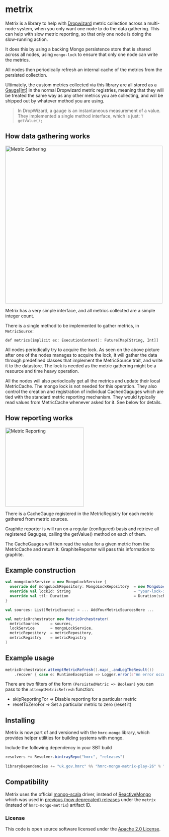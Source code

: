 
# metrix

Metrix is a library to help with [Dropwizard](https://metrics.dropwizard.io) metric collection across a multi-node system, 
when you only want one node to do the data gathering. This can help with slow metric reporting, so that only one node is 
doing the slow-running action.

It does this by using a backing Mongo persistence store that is shared across all nodes, using `mongo-lock` to ensure 
that only one node can write the metrics.

All nodes then periodically refresh an internal cache of the metrics from the persisted collection. 

Ultimately, the custom metrics collected via this library are all stored as a [Gauge[Int]](https://metrics.dropwizard.io/3.1.0/getting-started/#gauges) 
in the normal Dropwizard metric registries, meaning that they will be treated the same way as any other metrics you are 
collecting, and will be shipped out by whatever method you are using. 

> In DropWizard, a gauge is an instantaneous measurement of a value. They implemented a single method interface, which is just:
> `T getValue();`

## How data gathering works
<img src="https://github.com/hmrc/hmrc-mongo/blob/master/metrix/diagrams/metrixDataGathering.png" width="500" alt="Metric Gathering">

Metrix has a very simple interface, and all metrics collected are a simple integer count.

There is a single method to be implemented to gather metrics, in `MetricSource`:

```
def metrics(implicit ec: ExecutionContext): Future[Map[String, Int]]
```

All nodes periodically try to acquire the lock. As seen on the above picture after one of the nodes manages to acquire the 
lock, it will gather the data through predefined classes that implement the MetricSource trait, and write it to the datastore.
The lock is needed as the metric gathering might be a resource and time heavy operation.

All the nodes will also periodically get all the metrics and update their local MetricCache. The mongo lock is not needed 
for this operation. They also control the creation and registration of individual CachedGaguges which are tied with the standard metric reporting mechanism. They would typically read values from MetricCache whenever asked for it. See below for details.

## How reporting works

<img src="https://github.com/hmrc/hmrc-mongo/blob/master/metrix/diagrams/metricReportingMechanism.png" width="250" alt="Metric Reporting">

There is a CacheGauge registered in the MetricRegistry for each metric gathered from metric sources.

Graphite reporter is will run on a regular (configured) basis and retrieve all registered Gaguges, calling the 
getValue() method on each of them.

The CacheGauges will then read the value for a given metric from the MetricCache and return it. GraphiteReporter will pass 
this information to graphite.

## Example construction
``` scala
val mongoLockService = new MongoLockService {
  override def mongoLockRepository: MongoLockRepository  = new MongoLockRepository()
  override val lockId: String                            = "your-lock-id"
  override val ttl: Duration                             = Duration(schedulerConfig.frequency().toMillis, TimeUnit.MILLISECONDS)
}

val sources: List[MetricSource] = ... AddYourMetricSourcesHere ...

val metricOrchestrator new MetricOrchestrator(
  metricSources     = sources,
  lockService       = mongoLockService,
  metricRepository  = metricRepository,
  metricRegistry    = metricRegistry
)
```
## Example usage    
``` scala
metricOrchestrator.attemptMetricRefresh().map(_.andLogTheResult())
    .recover { case e: RuntimeException => Logger.error(s"An error occurred processing metrics: ${e.getMessage}", e) }
```      

There are two filters of the form `(PersistedMetric => Boolean)` you can pass to the `attemptMetricRefresh` function:

 * skipReportingFor => Disable reporting for a particular metric
 * resetToZeroFor   => Set a particular metric to zero (reset it)

## Installing
 
Metrix is now part of and versioned with the `hmrc-mongo` library, which provides helper utilities for building systems with mongo.
 
Include the following dependency in your SBT build
 
``` scala
resolvers += Resolver.bintrayRepo("hmrc", "releases")
 
libraryDependencies += "uk.gov.hmrc" %% "hmrc-mongo-metrix-play-26" % "[INSERT-VERSION]" 
```
## Compatibility
Metrix uses the official [mongo-scala](https://mongodb.github.io/mongo-scala-driver/) driver, instead of [ReactiveMongo](https://github.com/ReactiveMongo/ReactiveMongo) 
which was used in [previous (now deprecated) releases](https://github.com/hmrc/metrix) under the `metrix` (instead of `hmrc-mongo-metrix`) artifact ID. 

### License

This code is open source software licensed under the [Apache 2.0 License]("http://www.apache.org/licenses/LICENSE-2.0.html").
    
